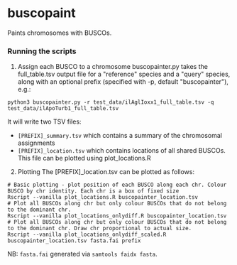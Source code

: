# buscopaint
Paints chromosomes with BUSCOs.

### Running the scripts

1. Assign each BUSCO to a chromosome
buscopainter.py takes the full_table.tsv output file for a "reference" species and a "query" species, along with an optional prefix (specified with -p, default "buscopainter"), e.g.:

```
python3 buscopainter.py -r test_data/ilAglIoxx1_full_table.tsv -q test_data/ilApoTurb1_full_table.tsv
```
It will write two TSV files:

- `[PREFIX]_summary.tsv` which contains a summary of the chromosomal assignments
- `[PREFIX]_location.tsv` which contains locations of all shared BUSCOs. This file can be plotted using plot_locations.R

2. Plotting
The [PREFIX]_location.tsv can be plotted as follows:

```
# Basic plotting - plot position of each BUSCO along each chr. Colour BUSCO by chr identity. Each chr is a box of fixed size
Rscript --vanilla plot_locations.R buscopainter_location.tsv
# Plot all BUSCOs along chr but only colour BUSCOs that do not belong to the dominant chr.
Rscript --vanilla plot_locations_onlydiff.R buscopainter_location.tsv
# Plot all BUSCOs along chr but only colour BUSCOs that do not belong to the dominant chr. Draw chr proportional to actual size.
Rscript --vanilla plot_locations_onlydiff_scaled.R buscopainter_location.tsv fasta.fai prefix
```

NB: `fasta.fai` generated via `samtools faidx fasta`.
